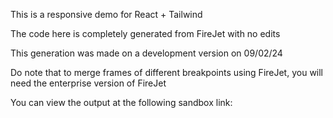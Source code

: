 This is a responsive demo for React + Tailwind

The code here is completely generated from FireJet with no edits

This generation was made on a development version on 09/02/24

Do note that to merge frames of different breakpoints using FireJet, you will need the enterprise version of FireJet

You can view the output at the following sandbox link:
